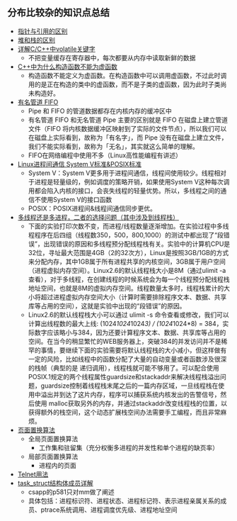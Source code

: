 ## 分布比较杂的知识点总结
* [指针与引用的区别](https://blog.csdn.net/qq_27678917/article/details/70224813)
* [堆和栈的区别](https://zhuanlan.zhihu.com/p/66922957)
* [详解C/C++中volatile关键字](https://blog.csdn.net/weixin_44363885/article/details/92838607)
	* 不把变量缓存在寄存器中，每次都要从内存中读取新鲜的数据 
* [C++中为什么构造函数不能为虚函数](https://blog.csdn.net/qq_34673519/article/details/101438884)
	* 构造函数不能定义为虚函数。在构造函数中可以调用虚函数，不过此时调用的是正在构造的类中的虚函数，而不是子类的虚函数，因为此时子类尚未构造好。
* [有名管道 FIFO](https://blog.csdn.net/qq_22075977/article/details/77832748)
	* Pipe 和 FIFO 的管道数据都存在内核内存的缓冲区中
	* 有名管道 FIFO 和无名管道 Pipe 主要的区别就是 FIFO 在磁盘上建立管道文件（FIFO 将内核数据缓冲区映射到了实际的文件节点），所以我们可以在磁盘上实际看到，故称为「有名字」，而 Pipe 没有在磁盘上建立文件，我们不能实际看到，故称为「无名」，其实就这么简单的理解。
	* FIFO在网络编程中使用不多（Linux高性能编程有讲述）
* [Linux进程间通信 System V标准&POSIX标准](https://blog.csdn.net/xiaoting451292510/article/details/103819933?utm_medium=distribute.pc_relevant.none-task-blog-2%7Edefault%7EBlogCommendFromMachineLearnPai2%7Edefault-5.base&depth_1-utm_source=distribute.pc_relevant.none-task-blog-2%7Edefault%7EBlogCommendFromMachineLearnPai2%7Edefault-5.base)
	*  System V：System V更多用于进程间通信，线程间使用较少。线程相对于进程是轻量级的，例如调度的策略开销，如果使用System V这种每次调用都会陷入内核的接口，会丧失线程的轻量优势。所以，多线程之间的通信不使用System V的接口函数
	*  POSIX：POSIX进程间&线程间通信同步更优。
* [多线程还是多进程，二者的选择问题（其中涉及到线程栈）](https://blog.csdn.net/lishenglong666/article/details/8557215)
	* 下面的实验打印次数不变，而进程/线程数量逐渐增加。在实验过程中多线程程序在后四组（线程数350，500，800,1000）的测试中都出现了“段错误”，出现错误的原因和多线程预分配线程栈有关。实验中的计算机CPU是32位，寻址最大范围是4GB（2的32次方），Linux是按照3GB/1GB的方式来分配内存，其中1GB属于所有进程共享的内核空间，3GB属于用户空间（进程虚拟内存空间）。Linux2.6的默认线程栈大小是8M（通过ulimit -a查看），对于多线程，在创建线程的时候系统会为每一个线程预分配线程栈地址空间，也就是8M的虚拟内存空间。线程数量太多时，线程栈累计的大小将超过进程虚拟内存空间大小（计算时需要排除程序文本、数据、共享库等占用的空间），这就是实验中出现的“段错误”的原因。
	* Linux2.6的默认线程栈大小可以通过 ulimit -s 命令查看或修改，我们可以计算出线程数的最大上线: (1024*1024*1024*3) / (1024*1024*8) = 384，实际数字应该略小与384，因为还要计算程序文本、数据、共享库等占用的空间。在当今的稍显繁忙的WEB服务器上，突破384的并发访问并不是稀 罕的事情，要继续下面的实验需要将默认线程栈的大小减小，但这样做有一定的风险，比如线程中的函数分配了大量的自动变量或者函数涉及很深的栈帧（典型的是 递归调用），线程栈就可能不够用了。可以配合使用POSIX.1规定的两个线程属性guardsize和stackaddr来解决线程栈溢出问 题，guardsize控制着线程栈末尾之后的一篇内存区域，一旦线程栈在使用中溢出并到达了这片内存，程序可以捕获系统内核发出的告警信号，然后使用 malloc获取另外的内存，并通过stackaddr改变线程栈的位置，以获得额外的栈空间，这个动态扩展栈空间办法需要手工编程，而且非常麻烦。
* [页面置换算法](https://blog.csdn.net/yinyang_ddl/article/details/89439471)
	* 全局页面置换算法
		* 工作集和驻留集（充分权衡多进程的并发性和单个进程的缺页率） 
	* 局部页面置换算法 
		* 进程内的页面
* [Telnet用法](https://blog.csdn.net/u011889811/article/details/43356075?utm_medium=distribute.pc_relevant.none-task-blog-2%7Edefault%7EBlogCommendFromBaidu%7Edefault-3.nonecase&depth_1-utm_source=distribute.pc_relevant.none-task-blog-2%7Edefault%7EBlogCommendFromBaidu%7Edefault-3.nonecase)
* [task_struct结构体成员详解](https://blog.csdn.net/bit_clearoff/article/details/54292300)
	* csapp的p581只对mm做了阐述
	* 具体包括：进程标识符、进程状态、进程标记符、表示进程亲属关系的成员、ptrace系统调用、进程调度优先级、进程地址空间	 

